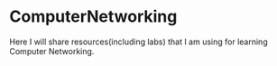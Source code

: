 # ComputerNetworking
Here I will share resources(including labs) that I am using for learning Computer Networking.
